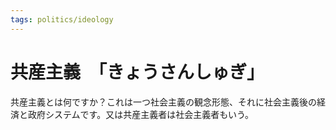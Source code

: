 ```yaml
---
tags: politics/ideology
---
```


# 共産主義　「きょうさんしゅぎ」

共産主義とは何ですか？これは一つ社会主義の観念形態、それに社会主義後の経済と政府システムです。又は共産主義者は社会主義者もいう。
